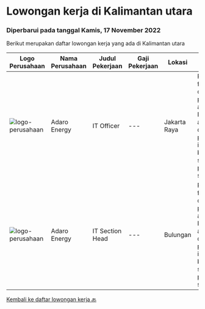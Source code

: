 
  # Lowongan kerja di Kalimantan utara

  ### Diperbarui pada tanggal Kamis, 17 November 2022

  Berikut merupakan daftar lowongan kerja yang ada di Kalimantan utara

  |Logo Perusahaan | Nama Perusahaan | Judul Pekerjaan | Gaji Pekerjaan | Lokasi | Deskripsi | Tanggal diunggah | Pranala |
  | -------------- | --------------- | --------------- | --------- | --------- | -------------- | ------- | ----------- |
  |![logo-perusahaan](https://image-service-cdn.seek.com.au/720e8b477d04fb6c14e6cb93a427df6d6d6433ec/ee4dce1061f3f616224767ad58cb2fc751b8d2dc)|Adaro Energy|IT Officer|---|Jakarta Raya|Responsible for coordinating, planning, and leading IT-related activities during the project, including building IT system, performing system &amp;...|Rabu, 02 November 2022|https://www.jobstreet.co.id/id/job/it-officer-4090317?token=0~d086cf0e-cc64-4a8b-af9a-559cc589601f&sectionRank=1&jobId=jobstreet-id-job-4090317|
|![logo-perusahaan](https://image-service-cdn.seek.com.au/720e8b477d04fb6c14e6cb93a427df6d6d6433ec/ee4dce1061f3f616224767ad58cb2fc751b8d2dc)|Adaro Energy|IT Section Head|---|Bulungan|Responsible for coordinating, planning, and leading IT-related activities during the project, including building IT system, performing system &amp;...|Rabu, 02 November 2022|https://www.jobstreet.co.id/id/job/it-section-head-4090304?token=0~d086cf0e-cc64-4a8b-af9a-559cc589601f&sectionRank=2&jobId=jobstreet-id-job-4090304|


  [Kembali ke daftar lowongan kerja 🔙](../README.md#daftar-lowongan-kerja)
  
